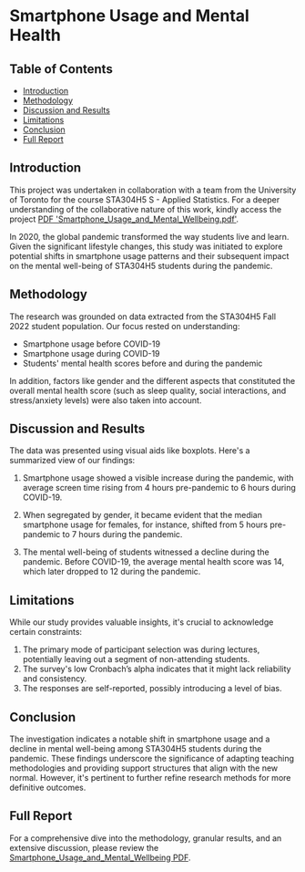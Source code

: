 # Smartphone Usage and Mental Health

## Table of Contents
- [Introduction](#introduction)
- [Methodology](#methodology)
- [Discussion and Results](#discussion-and-results)
- [Limitations](#limitations)
- [Conclusion](#conclusion)
- [Full Report](#full-report)

## Introduction
This project was undertaken in collaboration with a team from the University of Toronto for the course STA304H5 S - Applied Statistics. For a deeper understanding of the collaborative nature of this work, kindly access the project [PDF 'Smartphone_Usage_and_Mental_Wellbeing.pdf'](Smartphone_Usage_and_Mental_Wellbeing.pdf).

In 2020, the global pandemic transformed the way students live and learn. Given the significant lifestyle changes, this study was initiated to explore potential shifts in smartphone usage patterns and their subsequent impact on the mental well-being of STA304H5 students during the pandemic.

## Methodology
The research was grounded on data extracted from the STA304H5 Fall 2022 student population. Our focus rested on understanding:

- Smartphone usage before COVID-19
- Smartphone usage during COVID-19
- Students' mental health scores before and during the pandemic

In addition, factors like gender and the different aspects that constituted the overall mental health score (such as sleep quality, social interactions, and stress/anxiety levels) were also taken into account.

## Discussion and Results
The data was presented using visual aids like boxplots. Here's a summarized view of our findings:

1. Smartphone usage showed a visible increase during the pandemic, with average screen time rising from 4 hours pre-pandemic to 6 hours during COVID-19.
  
2. When segregated by gender, it became evident that the median smartphone usage for females, for instance, shifted from 5 hours pre-pandemic to 7 hours during the pandemic.

3. The mental well-being of students witnessed a decline during the pandemic. Before COVID-19, the average mental health score was 14, which later dropped to 12 during the pandemic.

## Limitations
While our study provides valuable insights, it's crucial to acknowledge certain constraints:

1. The primary mode of participant selection was during lectures, potentially leaving out a segment of non-attending students.
2. The survey's low Cronbach’s alpha indicates that it might lack reliability and consistency.
3. The responses are self-reported, possibly introducing a level of bias.

## Conclusion
The investigation indicates a notable shift in smartphone usage and a decline in mental well-being among STA304H5 students during the pandemic. These findings underscore the significance of adapting teaching methodologies and providing support structures that align with the new normal. However, it's pertinent to further refine research methods for more definitive outcomes.

## Full Report
For a comprehensive dive into the methodology, granular results, and an extensive discussion, please review the [Smartphone_Usage_and_Mental_Wellbeing PDF](./Smartphone_Usage_and_Mental_Wellbeing.pdf).

